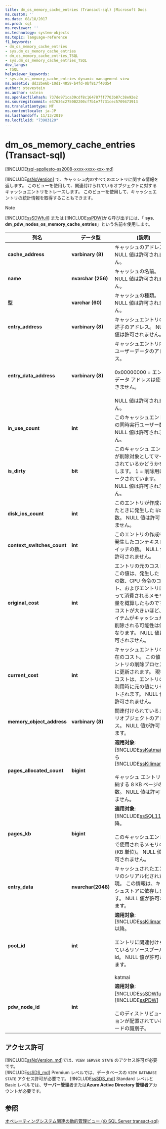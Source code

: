 ```yaml
---
title: dm_os_memory_cache_entries (Transact-sql) |Microsoft Docs
ms.custom: ''
ms.date: 08/18/2017
ms.prod: sql
ms.reviewer: ''
ms.technology: system-objects
ms.topic: language-reference
f1_keywords:
- dm_os_memory_cache_entries
- sys.dm_os_memory_cache_entries
- dm_os_memory_cache_entries_TSQL
- sys.dm_os_memory_cache_entries_TSQL
dev_langs:
- TSQL
helpviewer_keywords:
- sys.dm_os_memory_cache_entries dynamic management view
ms.assetid: dd32be6b-10d1-4059-b4fd-0bf817f40d54
author: stevestein
ms.author: sstein
ms.openlocfilehash: 737de971ca39cdf8c164787ff7703b87c38e92e2
ms.sourcegitcommit: e37636c275002200cf7b1e7f731cec5709473913
ms.translationtype: MT
ms.contentlocale: ja-JP
ms.lasthandoff: 11/13/2019
ms.locfileid: "73983120"
---
```

# <a name="sysdm_os_memory_cache_entries-transact-sql"></a>dm_os_memory_cache_entries (Transact-sql)
[!INCLUDE[tsql-appliesto-ss2008-xxxx-xxxx-xxx-md](../../includes/tsql-appliesto-ss2008-xxxx-xxxx-xxx-md.md)]

  [!INCLUDE[ssNoVersion](../../includes/ssnoversion-md.md)] で、キャッシュ内のすべてのエントリに関する情報を返します。 このビューを使用して、関連付けられているオブジェクトに対するキャッシュエントリをトレースします。 このビューを使用して、キャッシュエントリの統計情報を取得することもできます。  
  
> [!NOTE]  
>  [!INCLUDE[ssSDWfull](../../includes/sssdwfull-md.md)] または [!INCLUDE[ssPDW](../../includes/sspdw-md.md)]から呼び出すには、「 **sys. dm_pdw_nodes_os_memory_cache_entries**」という名前を使用します。  
  
|列名|データ型|[説明]|  
|-----------------|---------------|-----------------|  
|**cache_address**|**varbinary (8)**|キャッシュのアドレス。 NULL 値は許可されません。|  
|**name**|**nvarchar (256)**|キャッシュの名前。 NULL 値は許可されません。|  
|**型**|**varchar (60)**|キャッシュの種類。 NULL 値は許可されません。|  
|**entry_address**|**varbinary (8)**|キャッシュエントリの記述子のアドレス。 NULL 値は許可されません。|  
|**entry_data_address**|**varbinary (8)**|キャッシュエントリ内のユーザーデータのアドレス。<br /><br /> 0x00000000 = エントリ データ アドレスは使用できません。<br /><br /> NULL 値は許可されません。|  
|**in_use_count**|**int**|このキャッシュエントリの同時実行ユーザー数。 NULL 値は許可されません。|  
|**is_dirty**|**bit**|このキャッシュ エントリが削除対象としてマークされているかどうかを示します。 1 = 削除用にマークされています。 NULL 値は許可されません。|  
|**disk_ios_count**|**int**|このエントリが作成されたときに発生した i/o の数。 NULL 値は許可されません。|  
|**context_switches_count**|**int**|このエントリの作成中に発生したコンテキストスイッチの数。 NULL 値は許可されません。|  
|**original_cost**|**int**|エントリの元のコスト。 この値は、発生した i/o の数、CPU 命令のコスト、およびエントリによって消費されるメモリの量を概算したものです。 コストが大きいほど、アイテムがキャッシュから削除される可能性は低くなります。 NULL 値は許可されません。|  
|**current_cost**|**int**|キャッシュエントリの現在のコスト。 この値はエントリの削除プロセス中に更新されます。 現在のコストは、エントリの再利用時に元の値にリセットされます。 NULL 値は許可されません。|  
|**memory_object_address**|**varbinary (8)**|関連付けられているメモリオブジェクトのアドレス。 NULL 値が許可されます。|  
|**pages_allocated_count**|**bigint**|**適用対象**: [!INCLUDE[ssKatmai](../../includes/sskatmai-md.md)] から [!INCLUDE[ssKilimanjaro](../../includes/sskilimanjaro-md.md)]<br /><br /> キャッシュ エントリを格納する 8 KB ページの数。 NULL 値は許可されません。|  
|**pages_kb**|**bigint**|**適用対象**: [!INCLUDE[ssSQL11](../../includes/sssql11-md.md)] 以降。<br /><br /> このキャッシュエントリで使用されるメモリの量 (KB 単位)。  NULL 値は許可されません。|  
|**entry_data**|**nvarchar(2048)**|キャッシュされたエントリのシリアル化された表現。 この情報は、キャッシュストアに依存します。 NULL 値が許可されます。|  
|**pool_id**|**int**|**適用対象**: [!INCLUDE[ssKilimanjaro](../../includes/sskilimanjaro-md.md)] 以降。<br /><br /> エントリに関連付けられているリソースプール id。 NULL 値が許可されます。<br /><br /> katmai|  
|**pdw_node_id**|**int**|**適用対象**: [!INCLUDE[ssSDWfull](../../includes/sssdwfull-md.md)]、[!INCLUDE[ssPDW](../../includes/sspdw-md.md)]<br /><br /> このディストリビューションが配置されているノードの識別子。|  
  
## <a name="permissions"></a>アクセス許可 

[!INCLUDE[ssNoVersion_md](../../includes/ssnoversion-md.md)]では、`VIEW SERVER STATE` のアクセス許可が必要です。   
[!INCLUDE[ssSDS_md](../../includes/sssds-md.md)] Premium レベルでは、データベースの `VIEW DATABASE STATE` アクセス許可が必要です。 [!INCLUDE[ssSDS_md](../../includes/sssds-md.md)] Standard レベルと Basic レベルでは、**サーバー管理**者または**Azure Active Directory 管理者**アカウントが必要です。   

## <a name="see-also"></a>参照  
 
  [オペレーティングシステム関連の動的管理ビュー &#40;の SQL Server transact-sql&#41;](../../relational-databases/system-dynamic-management-views/sql-server-operating-system-related-dynamic-management-views-transact-sql.md)  
  
  


